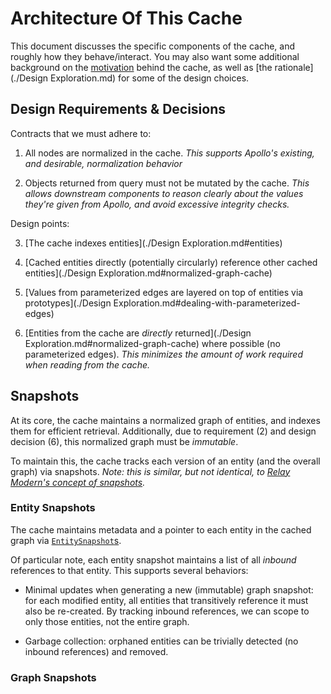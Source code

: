 # Architecture Of This Cache

This document discusses the specific components of the cache, and roughly how they behave/interact.  You may also want some additional background on the [motivation](./Motivation.md) behind the cache, as well as [the rationale](./Design Exploration.md) for some of the design choices.


## Design Requirements & Decisions

Contracts that we must adhere to:

1. All nodes are normalized in the cache.  _This supports Apollo's existing, and desirable, normalization behavior_

2. Objects returned from query must not be mutated by the cache.  _This allows downstream components to reason clearly about the values they're given from Apollo, and avoid excessive integrity checks._

Design points:

3. [The cache indexes entities](./Design Exploration.md#entities)

4. [Cached entities directly (potentially circularly) reference other cached entities](./Design Exploration.md#normalized-graph-cache)

5. [Values from parameterized edges are layered on top of entities via prototypes](./Design Exploration.md#dealing-with-parameterized-edges)

6. [Entities from the cache are _directly_ returned](./Design Exploration.md#normalized-graph-cache) where possible (no parameterized edges).  _This minimizes the amount of work required when reading from the cache._


## Snapshots

At its core, the cache maintains a normalized graph of entities, and indexes them for efficient retrieval.  Additionally, due to requirement (2) and design decision (6), this normalized graph must be _immutable_.

To maintain this, the cache tracks each version of an entity (and the overall graph) via snapshots.  _Note: this is similar, but not identical, to [Relay Modern's concept of snapshots](https://github.com/facebook/relay/blob/master/packages/relay-runtime/ARCHITECTURE.md#example-data-flow-reading-and-observing-the-store)._


### Entity Snapshots

The cache maintains metadata and a pointer to each entity in the cached graph via [`EntitySnapshot`s](../src/EntitySnapshot.ts).

Of particular note, each entity snapshot maintains a list of all _inbound_ references to that entity.  This supports several behaviors:

* Minimal updates when generating a new (immutable) graph snapshot: for each modified entity, all entities that transitively reference it must also be re-created.  By tracking inbound references, we can scope to only those entities, not the entire graph.

* Garbage collection: orphaned entities can be trivially detected (no inbound references) and removed.


### Graph Snapshots
